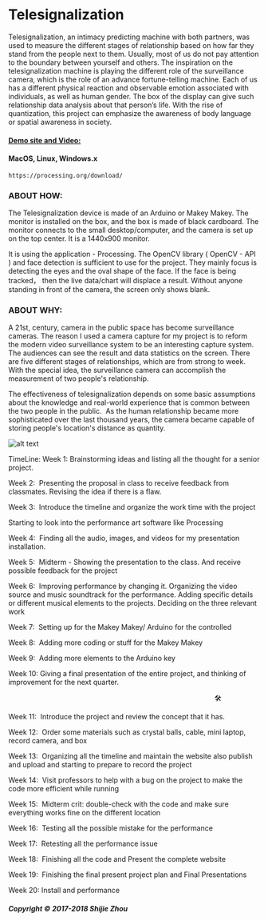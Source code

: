 # Telesignalization
Telesignalization, an intimacy predicting machine with both partners, was used to measure the different stages of relationship based on how far they stand from the people next to them. Usually, most of us do not pay attention to the boundary between yourself and others. The inspiration on the telesignalization machine is playing the different role of the surveillance camera, which is the role of an advance fortune-telling machine. Each of us has a different physical reaction and observable emotion associated with individuals, as well as human gender. The box of the display can give such relationship data analysis about that person’s life. With the rise of quantization, this project can emphasize the awareness of body language or spatial awareness in society. 

#### [Demo site and Video:](https://shz145.wixsite.com/telesignalization)

#### MacOS, Linux, Windows.x
```
https://processing.org/download/
```

### ABOUT HOW:  
The Telesignalization device is made of an Arduino or Makey Makey. The monitor is installed on the box, and the box is made of black cardboard. The monitor connects to the small desktop/computer, and the camera is set up on the top center. It is a 1440x900 monitor. 

It is using the application - Processing.  The OpenCV library ( OpenCV - API ) and face detection is sufficient to use for the project. They mainly focus is detecting the eyes and the oval shape of the face. If the face is being tracked， then the live data/chart will displace a result. Without anyone standing in front of the camera, the screen only shows blank.

### ABOUT WHY:  
A 21st, century, camera in the public space has become surveillance cameras. The reason I used a camera capture for my project is to reform the modern video surveillance system to be an interesting capture system. The audiences can see the result and data statistics on the screen. There are five different stages of relationships, which are from strong to week. With the special idea, the surveillance camera can accomplish the measurement of two people's relationship.

The effectiveness of telesignalization depends on some basic assumptions about the knowledge and real-world experience that is common between the two people in the public.  As the human relationship became more sophisticated over the last thousand years, the camera became capable of storing people's location's distance as quantity.

![alt text](https://static.wixstatic.com/media/a6c808_1b97182f72d9485683f0987f3442654d~mv2_d_4000_2250_s_2.jpg/v1/fill/w_2158,h_1214,al_c,q_90,usm_0.66_1.00_0.01/a6c808_1b97182f72d9485683f0987f3442654d~mv2_d_4000_2250_s_2.webp)

TimeLine: 
Week 1: Brainstorming ideas and listing all the thought for a senior project.

Week 2:  Presenting the proposal in class to receive feedback from classmates. Revising the idea if there is a flaw.

Week 3:  Introduce the timeline and organize the work time with the project

Starting to look into the performance art software like Processing

Week 4:  Finding all the audio, images, and videos for my presentation installation. 

Week 5:  Midterm - Showing the presentation to the class. And receive possible feedback for the project

Week 6:  Improving performance by changing it. Organizing the video source and music soundtrack for the performance. Adding specific details or different musical elements to the projects. Deciding on the three relevant work

Week 7:  Setting up for the Makey Makey/ Arduino for the controlled

Week 8:  Adding more coding or stuff for the Makey Makey

Week 9:  Adding more elements to the Arduino key

Week 10: Giving a final presentation of the entire project, and thinking of improvement for the next quarter. 

                                                                                                         🛠

Week 11:  Introduce the project and review the concept that it has.

Week 12:  Order some materials such as crystal balls, cable, mini laptop, record camera, and box 

Week 13:  Organizing all the timeline and maintain the website also publish and upload and starting to prepare to record the project

Week 14:  Visit professors to help with a bug on the project to make the code more efficient while running

Week 15:  Midterm crit: double-check with the code and make sure everything works fine on the different location

Week 16:  Testing all the possible mistake for the performance

Week 17:  Retesting all the performance issue

Week 18:  Finishing all the code and Present the complete website

Week 19:  Finishing the final present project plan and Final Presentations

Week 20: Install and performance

##### Copyright © 2017-2018 Shijie Zhou
